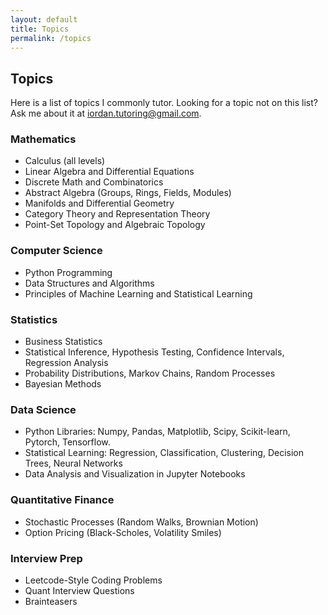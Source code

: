 ```yaml
---
layout: default
title: Topics
permalink: /topics
---
```



## Topics

Here is a list of topics I commonly tutor. Looking for a topic not on this list? Ask me about it at <iordan.tutoring@gmail.com>.

### Mathematics
<ul>
  <li>Calculus (all levels)</li>
  <li>Linear Algebra and Differential Equations</li>
  <li>Discrete Math and Combinatorics</li>
  <li>Abstract Algebra (Groups, Rings, Fields, Modules)</li>
  <!-- <li>Introduction to Proofs and Logic</li> -->
  <li>Manifolds and Differential Geometry</li>
  <li>Category Theory and Representation Theory</li>
  <li>Point-Set Topology and Algebraic Topology</li>
</ul>

### Computer Science
<ul>
  <li>Python Programming</li>
  <li>Data Structures and Algorithms</li>
  <li>Principles of Machine Learning and Statistical Learning</li>
</ul>

### Statistics

<ul>
  <li>Business Statistics</li>
  <li>Statistical Inference, Hypothesis Testing, Confidence Intervals, Regression Analysis</li>
  <li>Probability Distributions, Markov Chains, Random Processes</li>
<li>Bayesian Methods</li>
</ul>

### Data Science
<ul>
  <li>Python Libraries: Numpy, Pandas, Matplotlib, Scipy, Scikit-learn, Pytorch, Tensorflow.
  </li>
  <li>Statistical Learning: Regression, Classification, Clustering, Decision Trees, Neural Networks</li>
  <li>Data Analysis and Visualization in Jupyter Notebooks</li>
</ul>

### Quantitative Finance
<ul>
  <li>Stochastic Processes (Random Walks, Brownian Motion)</li>
  <li>Option Pricing (Black-Scholes, Volatility Smiles)</li>
</ul>

### Interview Prep
<ul>
  <li>Leetcode-Style Coding Problems</li>
  <li>Quant Interview Questions</li>
  <li>Brainteasers</li>
</ul>


<!-- <ul>
  <li>NumPy</li>
  <li>Pandas</li>
  <li>Matplotlib</li>
  <li>SciPy</li>
  <li>SciKit-Learn</li>
  <li>PyTorch</li>
  </ul> -->
